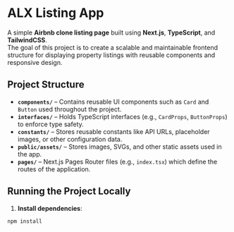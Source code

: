 # ALX Listing App

A simple **Airbnb clone listing page** built using **Next.js**, **TypeScript**, and **TailwindCSS**.  
The goal of this project is to create a scalable and maintainable frontend structure for displaying property listings with reusable components and responsive design.

## Project Structure

- **`components/`** – Contains reusable UI components such as `Card` and `Button` used throughout the project.  
- **`interfaces/`** – Holds TypeScript interfaces (e.g., `CardProps`, `ButtonProps`) to enforce type safety.  
- **`constants/`** – Stores reusable constants like API URLs, placeholder images, or other configuration data.  
- **`public/assets/`** – Stores images, SVGs, and other static assets used in the app.  
- **`pages/`** – Next.js Pages Router files (e.g., `index.tsx`) which define the routes of the application.  

## Running the Project Locally

1. **Install dependencies**:

```bash
npm install
